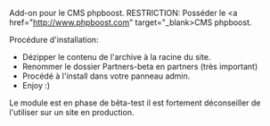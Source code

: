 Add-on pour le CMS phpboost. 
RESTRICTION: Posséder le <a href="http://www.phpboost.com" target="_blank>CMS phpboost</a>.

Procédure d'installation: 
<ul>
<li>Dézipper le contenu de l'archive à la racine du site.</li>
<li>Renommer le dossier Partners-beta en partners (très important)
<li>Procédé à l'install dans votre panneau admin.</li>
<li>Enjoy :)</li>
</ul>

Le module est en phase de bêta-test il est fortement déconseiller de l'utiliser sur un site en production.
